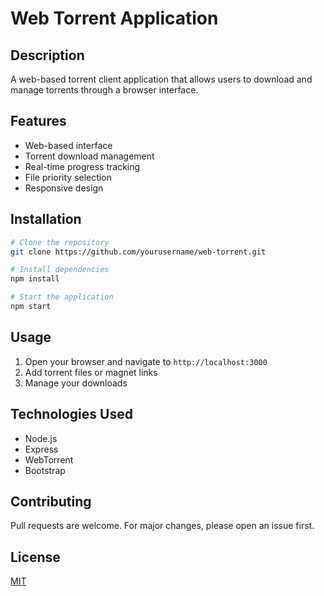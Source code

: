 # Web Torrent Application

## Description
A web-based torrent client application that allows users to download and manage torrents through a browser interface.

## Features
- Web-based interface
- Torrent download management
- Real-time progress tracking
- File priority selection
- Responsive design

## Installation
```bash
# Clone the repository
git clone https://github.com/yourusername/web-torrent.git

# Install dependencies
npm install

# Start the application
npm start
```

## Usage
1. Open your browser and navigate to `http://localhost:3000`
2. Add torrent files or magnet links
3. Manage your downloads

## Technologies Used
- Node.js
- Express
- WebTorrent
- Bootstrap

## Contributing
Pull requests are welcome. For major changes, please open an issue first.

## License
[MIT](https://choosealicense.com/licenses/mit/)